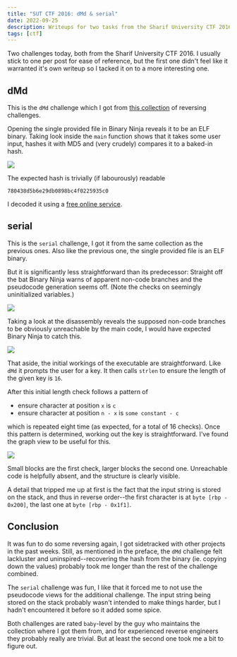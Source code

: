 ```yaml
---
title: "SUT CTF 2016: dMd & serial"
date: 2022-09-25
description: Writeups for two tasks from the Sharif University CTF 2016.
tags: [ctf]
---
```


Two challenges today, both from the Sharif University CTF 2016. I usually stick to one per post for ease of reference, but the first one didn't feel like it warranted it's own writeup so I tacked it on to a more interesting one.

## dMd

This is the `dMd` challenge which I got from [this collection](https://github.com/N4NU/Reversing-Challenges-List/blob/master/Baby/Sharif_University_CTF_2016_dMd/README.md) of reversing challenges.

Opening the single provided file in Binary Ninja reveals it to be an ELF binary. Taking look inside the `main` function shows that it takes some user input, hashes it with MD5 and (very crudely) compares it to a baked-in hash.

![](https://i.imgur.com/Vql4sQz.png)

The expected hash is trivially (if labourously) readable

```
780438d5b6e29db0898bc4f0225935c0
```

I decoded it using a [free online service](https://www.md5online.org/md5-decrypt.html).

## serial

This is the `serial` challenge, I got it from the same collection as the previous ones. Also like the previous one, the single provided file is an ELF binary.

But it is significantly less straightforward than its predecessor: Straight off the bat Binary Ninja warns of apparent non-code branches and the pseudocode generation seems off. (Note the checks on seemingly uninitialized variables.)

![](https://i.imgur.com/IUuFKhJ.png)

Taking a look at the disassembly reveals the supposed non-code branches to be obviously unreachable by the main code, I would have expected Binary Ninja to catch this.

![](https://i.imgur.com/dQMR6Fb.png)

That aside, the initial workings of the executable are straightforward. Like `dMd` it prompts the user for a key. It then calls `strlen` to ensure the length of the given key is `16`.

After this initial length check follows a pattern of

- ensure character at position `x` is `c`
- ensure character at position `n - x` is `some constant - c`

which is repeated eight time (as expected, for a total of 16 checks). Once this pattern is determined, working out the key is straightforward. I've found the graph view to be useful for this.

![](https://i.imgur.com/7faHwxS.png)

Small blocks are the first check, larger blocks the second one. Unreachable code is helpfully absent, and the structure is clearly visible.

A detail that tripped me up at first is the fact that the input string is stored on the stack, and thus in reverse order--the first character is at `byte [rbp - 0x200]`, the last one at `byte [rbp - 0x1f1]`.

## Conclusion

It was fun to do some reversing again, I got sidetracked with other projects in the past weeks. Still, as mentioned in the preface, the `dMd` challenge felt lackluster and uninspired--recovering the hash from the binary (ie. copying down the values) probably took me longer than the rest of the challenge combined.

The `serial` challenge was fun, I like that it forced me to not use the pseudocode views for the additional challenge. The input string being stored on the stack probably wasn't intended to make things harder, but I hadn't encountered it before so it added some spice.

Both challenges are rated `baby`-level by the guy who maintains the collection where I got them from, and for experienced reverse engineers they probably really are trivial. But at least the second one took me a bit to figure out. 
